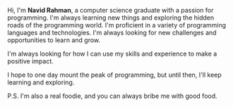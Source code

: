 Hi, I'm **Navid Rahman**, a computer science graduate with a passion for programming. I'm always learning new things and exploring the hidden roads of the programming world. I'm proficient in a variety of programming languages and technologies. I'm always looking for new challenges and opportunities to learn and grow.

I'm always looking for how I can use my skills and experience to make a positive impact.

I hope to one day mount the peak of programming, but until then, I'll keep learning and exploring.

P.S. I'm also a real foodie, and you can always bribe me with good food.

<!---
Navid-Rahman/Navid-Rahman is a ✨ special ✨ repository because its `README.md` (this file) appears on your GitHub profile.
You can click the Preview link to take a look at your changes.
--->
